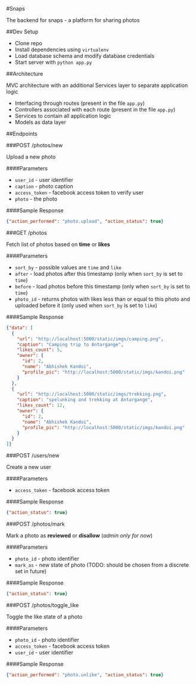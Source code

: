#Snaps

The backend for snaps - a platform for sharing photos

##Dev Setup

* Clone repo
* Install dependencies using `virtualenv`
* Load database schema and modify database credentials
* Start server with `python app.py`

##Architecture

MVC architecture with an additional Services layer to separate application logic

 * Interfacing through routes (present in the file `app.py`)
 * Controllers associated with each route (present in the file `app.py`)
 * Services to contain all application logic
 * Models as data layer

##Endpoints

###POST /photos/new

Upload a new photo

####Parameters
 * `user_id` - user identifier
 * `caption` - photo caption
 * `access_token` - facebook access token to verify user
 * `photo` - the photo

####Sample Response
```json
{"action_performed": "photo.upload", "action_status": true}
```

###GET /photos

Fetch list of photos based on **time** or **likes**

####Parameters
 * `sort_by` - possible values are `time` and `like`
 * `after` - load photos after this timestamp (only when `sort_by` is set to `time`)
 * `before` - load photos before this timestamp (only when `sort_by` is set to `time`)
 * `photo_id` - returns photos with likes less than or equal to this photo and uploaded before it (only used when `sort_by` is set to `like`)

####Sample Response
```json
{"data": [
  {
    "url": "http://localhost:5000/static/imgs/camping.png",
    "caption": "Camping trip to Antargange",
    "likes_count": 5,
    "owner": {
      "id": 2,
      "name": "Abhishek Kandoi",
      "profile_pic": "http://localhost:5000/static/imgs/kandoi.png"
    }
  },
  {
    "url": "http://localhost:5000/static/imgs/trekking.png",
    "caption": "spelunking and trekking at Antargange",
    "likes_count": 12,
    "owner": {
      "id": 2,
      "name": "Abhishek Kandoi",
      "profile_pic": "http://localhost:5000/static/imgs/kandoi.png"
    }
  }
]}
```

###POST /users/new

Create a new user

####Parameters
 * `access_token` - facebook access token

####Sample Response
```json
{"action_status": true}
```

###POST /photos/mark

Mark a photo as **reviewed** or **disallow** (_admin only for now_)

####Parameters
 * `photo_id` - photo identifier
 * `mark_as` - new state of photo (TODO: should be chosen from a discrete set in future)

####Sample Response
```json
{"action_status": true}
```

###POST /photos/toggle_like

Toggle the like state of a photo

####Parameters
 * `photo_id` - photo identifier
 * `access_token` - facebook access token
 * `user_id` - user identifier

####Sample Response
```json
{"action_performed": "photo.unlike", "action_status": true}
```
